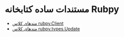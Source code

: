 # مستندات ساده کتابخانه Rubpy
- [متدهای کلاس rubpy.Client](https://github.com/shayanheidari01/rubika/blob/master/docs/client_methods.md)
- [متدهای کلاس rubpy.types.Update](https://github.com/shayanheidari01/rubika/blob/master/docs/update_methods.md)
